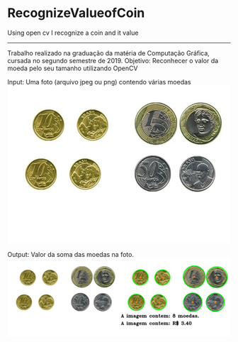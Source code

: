 # RecognizeValueofCoin
Using open cv I recognize a coin and it value

------------------------------------------------------------------------

Trabalho realizado na graduação da matéria de Computação Gráfica, cursada no segundo semestre de 2019.
Objetivo: Reconhecer o valor da moeda pelo seu tamanho utilizando OpenCV

Input: Uma foto  (arquivo jpeg ou png) contendo várias moedas
![input](/image/input.jpg)

Output: Valor da soma das moedas na foto.
![output](/image/output.png)

